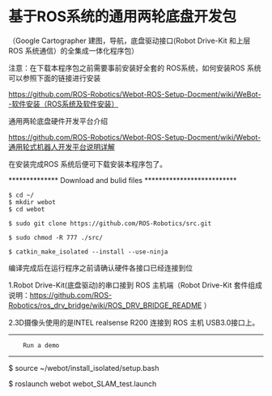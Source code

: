 #    基于ROS系统的通用两轮底盘开发包
（Google Cartographer 建图，导航，底盘驱动接口(Robot Drive-Kit 和上层ROS 系统通信）的全集成一体化程序包）

注意：在下载本程序包之前需要事前安装好全套的 ROS系统，如何安装ROS 系统可以参照下面的链接进行安装

https://github.com/ROS-Robotics/Webot-ROS-Setup-Docment/wiki/WeBot--软件安装（ROS系统及软件安装）


通用两轮底盘硬件开发平台介绍

https://github.com/ROS-Robotics/Webot-ROS-Setup-Docment/wiki/Webot-通用轮式机器人开发平台说明详解

在安装完成ROS 系统后便可下载安装本程序包了。

************** Download and bulid files **************************

    $ cd ~/
    $ mkdir webot
    $ cd webot

    $ sudo git clone https://github.com/ROS-Robotics/src.git

    $ sudo chmod -R 777 ./src/

    $ catkin_make_isolated --install --use-ninja



编译完成后在运行程序之前请确认硬件各接口已经连接到位

1.Robot Drive-Kit(底盘驱动)的串口接到 ROS 主机端（Robot Drive-Kit 套件组成说明：https://github.com/ROS-Robotics/ros_drv_bridge/wiki/ROS_DRV_BRIDGE_README ）

2.3D摄像头使用的是INTEL realsense R200 连接到 ROS 主机 USB3.0接口上。

***********************************
        Run a demo  
***********************************        

$ source ~/webot/install_isolated/setup.bash

$ roslaunch webot webot_SLAM_test.launch

